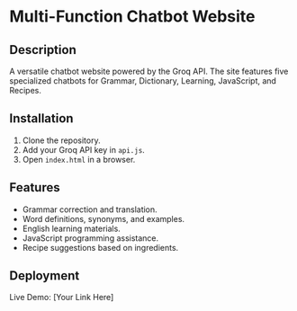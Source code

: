 # Multi-Function Chatbot Website

## Description
A versatile chatbot website powered by the Groq API. The site features five specialized chatbots for Grammar, Dictionary, Learning, JavaScript, and Recipes.

## Installation
1. Clone the repository.
2. Add your Groq API key in `api.js`.
3. Open `index.html` in a browser.

## Features
- Grammar correction and translation.
- Word definitions, synonyms, and examples.
- English learning materials.
- JavaScript programming assistance.
- Recipe suggestions based on ingredients.

## Deployment
Live Demo: [Your Link Here]

